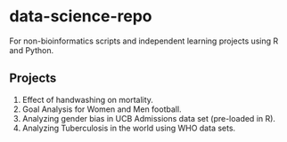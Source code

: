 # data-science-repo
For non-bioinformatics scripts and independent learning projects using R and Python.

## Projects

1. Effect of handwashing on mortality.
2. Goal Analysis for Women and Men football.
3. Analyzing gender bias in UCB Admissions data set (pre-loaded in R).
4. Analyzing Tuberculosis in the world using WHO data sets.